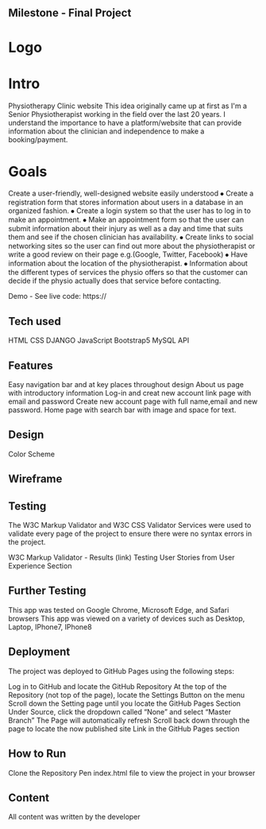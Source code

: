 ## Milestone - Final Project 
# Logo

# Intro
Physiotherapy Clinic website 
This idea originally came up at first as I'm a Senior Physiotherapist working in the field over the last 20 years. I understand the importance to have a platform/website that can provide information about the clinician and independence to make a booking/payment.

# Goals

Create a user-friendly, well-designed website easily understood ⦁ Create a registration form that stores information about users in a database in an organized fashion. ⦁ Create a login system so that the user has to log in to make an appointment. ⦁ Make an appointment form so that the user can submit information about their injury as well as a day and time that suits them and see if the chosen clinician has availability. ⦁ Create links to social networking sites so the user can find out more about the physiotherapist or write a good review on their page e.g.(Google, Twitter, Facebook) ⦁ Have information about the location of the physiotherapist. ⦁ Information about the different types of services the physio offers so that the customer can decide if the physio actually does that service before contacting.

Demo - See live code: https://

## Tech used

HTML
CSS
DJANGO
JavaScript
Bootstrap5
MySQL
API

## Features

Easy navigation bar and at key places throughout design
About us page with introductory information
Log-in and creat new account link page with email and password
Create new account page with full name,email and new password.
Home page with search bar with image and space for text. 

## Design 

Color Scheme

## Wireframe


## Testing

The W3C Markup Validator and W3C CSS Validator Services were used to validate every page of the project to ensure there were no syntax errors in the project.

W3C Markup Validator - Results (link)
Testing User Stories from User Experience Section


## Further Testing

This app was tested on Google Chrome, Microsoft Edge, and Safari browsers
This app was viewed on a variety of devices such as Desktop, Laptop, IPhone7, IPhone8

## Deployment

The project was deployed to GitHub Pages using the following steps:

Log in to GitHub and locate the GitHub Repository
At the top of the Repository (not top of the page), locate the Settings Button on the menu
Scroll down the Setting page until you locate the GitHub Pages Section
Under Source, click the dropdown called “None” and select “Master Branch”
The Page will automatically refresh
Scroll back down through the page to locate the now published site Link in the GitHub Pages section

## How to Run

Clone the Repository
Pen index.html file to view the project in your browser

## Content

All content was written by the developer
